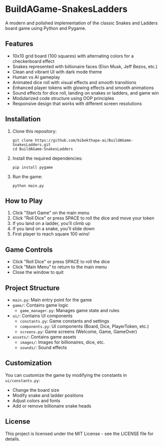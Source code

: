 # BuildAGame-SnakesLadders

A modern and polished implementation of the classic Snakes and Ladders board game using Python and Pygame.

## Features

- 10x10 grid board (100 squares) with alternating colors for a checkerboard effect
- Snakes represented with billionaire faces (Elon Musk, Jeff Bezos, etc.)
- Clean and vibrant UI with dark mode theme
- Human vs AI gameplay
- Animated dice roll with visual effects and smooth transitions
- Enhanced player tokens with glowing effects and smooth animations
- Sound effects for dice roll, landing on snakes or ladders, and game win
- Modularized code structure using OOP principles
- Responsive design that works with different screen resolutions

## Installation

1. Clone this repository:
   ```
   git clone https://github.com/bibekthapa-ai/BuildAGame-SnakesLadders.git
   cd BuildAGame-SnakesLadders
   ```

2. Install the required dependencies:
   ```
   pip install pygame
   ```

3. Run the game:
   ```
   python main.py
   ```

## How to Play

1. Click "Start Game" on the main menu
2. Click "Roll Dice" or press SPACE to roll the dice and move your token
3. If you land on a ladder, you'll climb up
4. If you land on a snake, you'll slide down
5. First player to reach square 100 wins!

## Game Controls

- Click "Roll Dice" or press SPACE to roll the dice
- Click "Main Menu" to return to the main menu
- Close the window to quit

## Project Structure

- `main.py`: Main entry point for the game
- `game/`: Contains game logic
  - `game_manager.py`: Manages game state and rules
- `ui/`: Contains UI components
  - `constants.py`: Game constants and settings
  - `components.py`: UI components (Board, Dice, PlayerToken, etc.)
  - `screens.py`: Game screens (Welcome, Game, GameOver)
- `assets/`: Contains game assets
  - `images/`: Images for billionaires, dice, etc.
  - `sounds/`: Sound effects

## Customization

You can customize the game by modifying the constants in `ui/constants.py`:
- Change the board size
- Modify snake and ladder positions
- Adjust colors and fonts
- Add or remove billionaire snake heads

## License

This project is licensed under the MIT License - see the LICENSE file for details.
